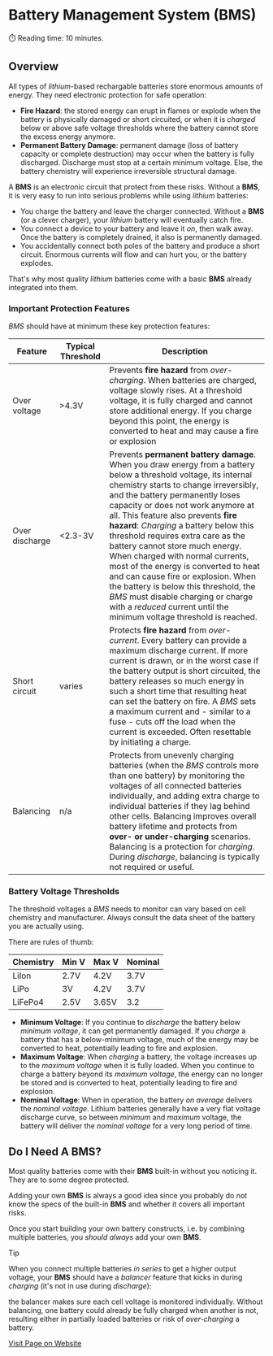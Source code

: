 # Battery Management System (BMS)
:stopwatch: Reading time: 10 minutes.

## Overview

All types of *lithium*-based rechargable batteries store enormous amounts of energy. They need electronic protection for safe operation:

* **Fire Hazard**: the stored energy can erupt in flames or explode when the battery is physically damaged or short circuited, or when it is *charged* below or above safe voltage thresholds where the battery cannot store the excess energy anymore.
* **Permanent Battery Damage**: permanent damage (loss of battery capacity or complete destruction) may occur when the battery is fully discharged. Discharge must stop at a certain minimum voltage. Else, the battery chemistry will experience irreversible structural damage. 

A **BMS** is an electronic circuit that protect from these risks. Without a **BMS**, it is very easy to run into serious problems while using *lithium* batteries:

* You charge the battery and leave the charger connected. Without a **BMS** (or a clever charger), your *lithium* battery will eventually catch fire.
* You connect a device to your battery and leave it *on*, then walk away. Once the battery is completely drained, it also is permanently damaged.
* You accidentally connect both poles of the battery and produce a short circuit. Enormous currents will flow and can hurt you, or the battery explodes.

That's why most quality *lithium* batteries come with a basic **BMS** already integrated into them.

### Important Protection Features

*BMS* should have at minimum these key protection features:

| Feature | Typical Threshold | Description |
| --- | --- | --- |
| Over voltage | >4.3V | Prevents **fire hazard** from *over-charging*. When batteries are charged, voltage slowly rises. At a threshold voltage, it is fully charged and cannot store additional energy. If you charge beyond this point, the energy is converted to heat and may cause a fire or explosion |
| Over discharge | <2.3-3V | Prevents **permanent battery damage**. When you draw energy from a battery below a threshold voltage, its internal chemistry starts to change irreversibly, and the battery permanently loses capacity or does not work anymore at all. This feature also prevents **fire hazard**: *Charging* a battery below this threshold requires extra care as the battery cannot store much energy. When charged with normal currents, most of the energy is converted to heat and can cause fire or explosion. When the battery is below this threshold, the *BMS* must disable charging or charge with a *reduced* current until the minimum voltage threshold is reached. |
| Short circuit | varies | Protects **fire hazard** from *over-current*. Every battery can provide a maximum discharge current. If more current is drawn, or in the worst case if the battery output is short circuited, the battery releases so much energy in such a short time that resulting heat can set the battery on fire. A *BMS* sets a maximum current and - similar to a fuse - cuts off the load when the current is exceeded. Often resettable by initiating a charge. |
| Balancing | n/a | Protects from unevenly charging batteries (when the *BMS* controls more than one battery) by monitoring the voltages of all connected batteries individually, and adding extra charge to individual batteries if they lag behind other cells. Balancing improves overall battery lifetime and protects from **over- or under-charging** scenarios. Balancing is a protection for *charging*. During *discharge*, balancing is typically not required or useful.

### Battery Voltage Thresholds

The threshold voltages a *BMS* needs to monitor can vary based on cell chemistry and manufacturer. Always consult the data sheet of the battery you are actually using.

There are rules of thumb:

| Chemistry | Min V | Max V | Nominal | 
| --- | --- | --- | --- | 
| LiIon | 2.7V | 4.2V | 3.7V | 
| LiPo | 3V | 4.2V | 3.7V | 
| LiFePo4 | 2.5V | 3.65V | 3.2 | 

* **Minimum Voltage**: If you continue to *discharge* the battery below *minimum voltage*, it can get permanently damaged. If you *charge* a battery that has a below-minimum voltage, much of the energy may be converted to heat, potentially leading to fire and explosion.
* **Maximum Voltage**: When *charging* a battery, the voltage increases up to the *maximum voltage* when it is fully loaded. When you continue to charge a battery beyond its *maximum voltage*, the energy can no longer be stored and is converted to heat, potentially leading to fire and explosion.
* **Nominal Voltage**: When in operation, the battery *on average* delivers the *nominal voltage*. Lithium batteries generally have a very flat voltage discharge curve, so between *minimum* and *maximum* voltage, the battery will deliver the *nominal voltage* for a very long period of time.

## Do I Need A BMS?

Most quality batteries come with their **BMS** built-in without you noticing it. They are to some degree protected.

Adding your own **BMS** is always a good idea since you probably do not know the specs of the built-in **BMS** and whether it covers all important risks.

Once you start building your own battery constructs, i.e. by combining multiple batteries, you *should always* add your own **BMS**. 

> [!TIP]
> When you connect multiple batteries *in series* to get a higher output voltage, your **BMS** should have a *balancer* feature that kicks in during *charging* (it's not in use during *discharge*):
>
> the balancer makes sure each cell voltage is monitored individually. Without balancing, one battery could already be fully charged when another is not, resulting either in partially loaded batteries or risk of *over-charging* a battery.

[Visit Page on Website](https://github.com/tobiaspsp/doneland_sources/components/power/bms?260305020426240854)
